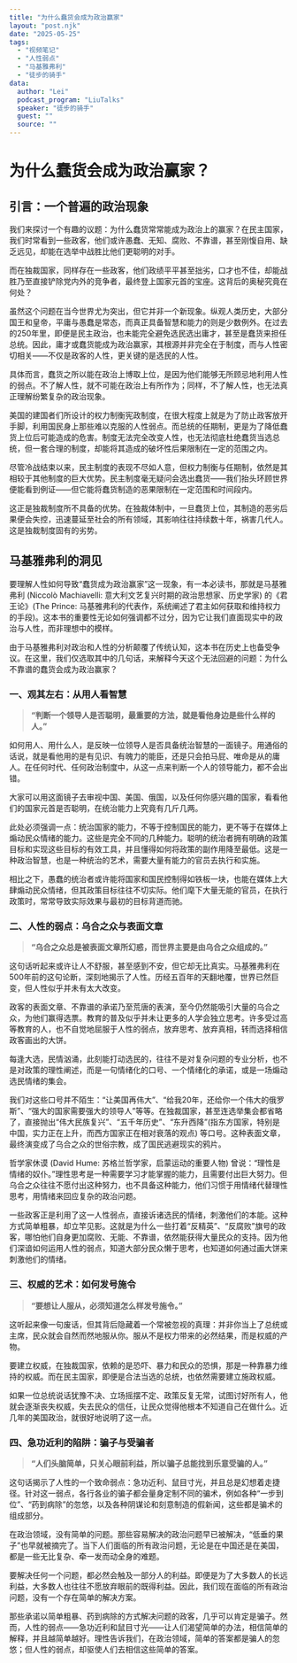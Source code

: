 ```yaml
---
title: "为什么蠢货会成为政治赢家"
layout: "post.njk"  
date: "2025-05-25"
tags:
  - "视频笔记"
  - "人性弱点"
  - "马基雅弗利"
  - "徒步的骑手"
data:
  author: "Lei"
  podcast_program: "LiuTalks"
  speaker: "徒步的骑手"
  guest: "" 
  source: ""
---
```



# 为什么蠢货会成为政治赢家？

## 引言：一个普遍的政治现象

我们来探讨一个有趣的议题：为什么蠢货常常能成为政治上的赢家？在民主国家，我们时常看到一些政客，他们或许愚蠢、无知、腐败、不靠谱，甚至刚愎自用、缺乏远见，却能在选举中战胜比他们更聪明的对手。

而在独裁国家，同样存在一些政客，他们政绩平平甚至拙劣，口才也不佳，却能战胜乃至直接铲除党内外的竞争者，最终登上国家元首的宝座。这背后的奥秘究竟在何处？

虽然这个问题在当今世界尤为突出，但它并非一个新现象。纵观人类历史，大部分国王和皇帝，平庸与愚蠢是常态，而真正具备智慧和能力的则是少数例外。在过去的250年里，即便是民主政治，也未能完全避免选民选出庸才，甚至是蠢货来担任总统。因此，庸才或蠢货能成为政治赢家，其根源并非完全在于制度，而与人性密切相关——不仅是政客的人性，更关键的是选民的人性。

具体而言，蠢货之所以能在政治上博取上位，是因为他们能够无所顾忌地利用人性的弱点。不了解人性，就不可能在政治上有所作为；同样，不了解人性，也无法真正理解纷繁复杂的政治现象。

美国的建国者们所设计的权力制衡宪政制度，在很大程度上就是为了防止政客放开手脚，利用国民身上那些难以克服的人性弱点。而总统的任期制，更是为了降低蠢货上位后可能造成的危害。制度无法完全改变人性，也无法彻底杜绝蠢货当选总统，但一套合理的制度，却能将其造成的破坏性后果限制在一定的范围之内。

尽管冷战结束以来，民主制度的表现不尽如人意，但权力制衡与任期制，依然是其相较于其他制度的巨大优势。民主制度毫无疑问会选出蠢货——我们抬头环顾世界便能看到例证——但它能将蠢货制造的恶果限制在一定范围和时间段内。

这正是独裁制度所不具备的优势。在独裁体制中，一旦蠢货上位，其制造的恶劣后果便会失控，迅速蔓延至社会的所有领域，其影响往往持续数十年，祸害几代人。这是独裁制度固有的劣势。

## 马基雅弗利的洞见

要理解人性如何导致“蠢货成为政治赢家”这一现象，有一本必读书，那就是马基雅弗利 (Niccolò Machiavelli: 意大利文艺复兴时期的政治思想家、历史学家) 的《君王论》(The Prince: 马基雅弗利的代表作，系统阐述了君主如何获取和维持权力的手段)。这本书的重要性无论如何强调都不过分，因为它让我们直面现实中的政治与人性，而非理想中的模样。

由于马基雅弗利对政治和人性的分析颠覆了传统认知，这本书在历史上也备受争议。在这里，我们仅选取其中的几句话，来解释今天这个无法回避的问题：为什么不靠谱的蠢货会成为政治赢家？

### 一、观其左右：从用人看智慧

> **“判断一个领导人是否聪明，最重要的方法，就是看他身边是些什么样的人。”**

如何用人、用什么人，是反映一位领导人是否具备统治智慧的一面镜子。用通俗的话说，就是看他用的是有见识、有魄力的能臣，还是只会拍马屁、唯命是从的庸人。在任何时代、任何政治制度中，从这一点来判断一个人的领导能力，都不会出错。

大家可以用这面镜子去审视中国、美国、俄国，以及任何你感兴趣的国家，看看他们的国家元首是否聪明，在统治能力上究竟有几斤几两。

此处必须强调一点：统治国家的能力，不等于控制国民的能力，更不等于在媒体上煽动民众情绪的能力。这些是完全不同的几种能力。聪明的统治者拥有明确的政策目标和实现这些目标的有效工具，并且懂得如何将政策的副作用降至最低。这是一种政治智慧，也是一种统治的艺术，需要大量有能力的官员去执行和实施。

相比之下，愚蠢的统治者或许能将国家和国民控制得如铁板一块，也能在媒体上大肆煽动民众情绪，但其政策目标往往不切实际。他们麾下大量无能的官员，在执行政策时，常常导致实际效果与最初的目标背道而驰。

### 二、人性的弱点：乌合之众与表面文章

> **“乌合之众总是被表面文章所幻惑，而世界主要是由乌合之众组成的。”**

这句话听起来或许让人不舒服，甚至感到不安，但它却无比真实。马基雅弗利在500年前的这句论断，深刻地揭示了人性。历经五百年的天翻地覆，世界已然巨变，但人性似乎并未有太大改变。

政客的表面文章、不靠谱的承诺乃至荒唐的表演，至今仍然能吸引大量的乌合之众，为他们赢得选票。教育的普及似乎并未让更多的人学会独立思考。许多受过高等教育的人，也不自觉地屈服于人性的弱点，放弃思考、放弃真相，转而选择相信政客画出的大饼。

每逢大选，民情汹涌，此刻能打动选民的，往往不是对复杂问题的专业分析，也不是对政策的理性阐述，而是一句情绪化的口号、一个情绪化的承诺，或是一场煽动选民情绪的集会。

我们对这些口号并不陌生：“让美国再伟大”、“给我20年，还给你一个伟大的俄罗斯”、“强大的国家需要强大的领导人”等等。在独裁国家，甚至连选举集会都省略了，直接抛出“伟大民族复兴”、“五千年历史”、“东升西降”(指东方国家，特别是中国，实力正在上升，而西方国家正在相对衰落的观点) 等口号。这种表面文章，最终演变成了乌合之众的世俗宗教，成了国民逃避现实的鸦片。

哲学家休谟 (David Hume: 苏格兰哲学家，启蒙运动的重要人物) 曾说：“理性是情绪的奴仆。”理性思考是一种需要学习才能掌握的能力，且需要付出巨大努力。但乌合之众往往不愿付出这种努力，也不具备这种能力，他们习惯于用情绪代替理性思考，用情绪来回应复杂的政治问题。

一些政客正是利用了这一人性弱点，直接诉诸选民的情绪，刺激他们的本能。这种方式简单粗暴，却立竿见影。这就是为什么一些打着“反精英”、“反腐败”旗号的政客，哪怕他们自身更加腐败、无能、不靠谱，依然能获得大量民众的支持。因为他们深谙如何运用人性的弱点，知道大部分民众懒于思考，也知道如何通过画大饼来刺激他们的情绪。

### 三、权威的艺术：如何发号施令

> **“要想让人服从，必须知道怎么样发号施令。”**

这听起来像一句废话，但其背后隐藏着一个常被忽视的真理：并非你当上了总统或主席，民众就会自然而然地服从你。服从不是权力带来的必然结果，而是权威的产物。

要建立权威，在独裁国家，依赖的是恐吓、暴力和民众的恐惧，那是一种靠暴力维持的权威。而在民主国家，即便是合法当选的总统，也依然需要建立施政权威。

如果一位总统说话犹豫不决、立场摇摆不定、政策反复无常，试图讨好所有人，他就会逐渐丧失权威，失去民众的信任，让民众觉得他根本不知道自己在做什么。近几年的美国政治，就很好地说明了这一点。

### 四、急功近利的陷阱：骗子与受骗者

> **“人们头脑简单，只关心眼前利益，所以骗子总能找到乐意受骗的人。”**

这句话揭示了人性的一个致命弱点：急功近利、鼠目寸光，并且总是幻想着走捷径。针对这一弱点，各行各业的骗子都会量身定制不同的骗术，例如各种“一步到位”、“药到病除”的忽悠，以及各种阴谋论和刻意制造的假新闻，这些都是骗术的组成部分。

在政治领域，没有简单的问题。那些容易解决的政治问题早已被解决，“低垂的果子”也早就被摘完了。当下人们面临的所有政治问题，无论是在中国还是在美国，都是一些无比复杂、牵一发而动全身的难题。

要解决任何一个问题，都必然会触及一部分人的利益。即便是为了大多数人的长远利益，大多数人也往往不愿放弃眼前的既得利益。因此，我们现在面临的所有政治问题，没有一个存在简单的解决方案。

那些承诺以简单粗暴、药到病除的方式解决问题的政客，几乎可以肯定是骗子。然而，人性的弱点——急功近利和鼠目寸光——让人们渴望简单的办法，相信简单的解释，并且越简单越好。理性告诉我们，在政治领域，简单的答案都是骗人的忽悠；但人性的弱点，却驱使人们去相信这些简单的答案。
